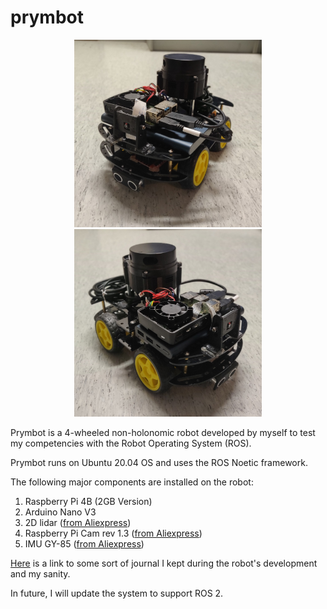 # prymbot


 <p align="center"> <img src="./images/robot_2.jpg" width="300"/> <img src="./images/robot_1.jpg" width="300"/> </p>

Prymbot is a 4-wheeled non-holonomic robot developed by myself to test my competencies with the Robot Operating System (ROS). 

Prymbot runs on Ubuntu 20.04 OS and uses the ROS Noetic framework. 

The following major components are installed on the robot:
1. Raspberry Pi 4B (2GB Version)
2. Arduino Nano V3
3. 2D lidar ([from Aliexpress](https://www.aliexpress.com/item/4001253880158.html?spm=a2g0o.order_list.0.0.573f1802iVwUdw))
4. Raspberry Pi Cam rev 1.3 ([from Aliexpress](https://www.aliexpress.com/item/32986293504.html?spm=a2g0o.order_list.0.0.573f1802iVwUdw))
5. IMU GY-85 ([from Aliexpress](https://www.aliexpress.com/item/2024503421.html?spm=a2g0o.order_list.0.0.573f1802iVwUdw))

[Here](https://docs.google.com/document/d/1fH6ElHOvhxXa-iqAJtU8AjbsKXgf0QWju8EXaXixHSU/edit?usp=sharing) is a link to some sort of journal I kept during the robot's development and my sanity. 

In future, I will update the system to support ROS 2. 

